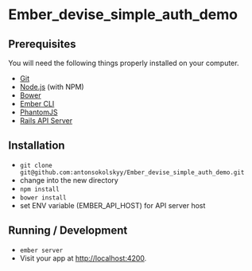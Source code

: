 # Ember_devise_simple_auth_demo  


## Prerequisites

You will need the following things properly installed on your computer.

* [Git](http://git-scm.com/)
* [Node.js](http://nodejs.org/) (with NPM)
* [Bower](http://bower.io/)
* [Ember CLI](http://ember-cli.com/)
* [PhantomJS](http://phantomjs.org/)
* [Rails API Server](https://github.com/antonsokolskyy/Ember_auth_demo_Rails_API)

## Installation

* `git clone git@github.com:antonsokolskyy/Ember_devise_simple_auth_demo.git`
* change into the new directory
* `npm install`
* `bower install`
* set ENV variable (EMBER_API_HOST) for API server host

## Running / Development

* `ember server`
* Visit your app at [http://localhost:4200](http://localhost:4200).
